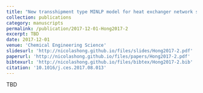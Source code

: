 ```yaml
---
title: "New transshipment type MINLP model for heat exchanger network synthesis"
collection: publications
category: manuscripts
permalink: /publication/2017-12-01-Hong2017-2
excerpt: TBD
date: 2017-12-01
venue: 'Chemical Engineering Science'
slidesurl: 'http://nicolashong.github.io/files/slides/Hong2017-2.pdf'
paperurl: 'http://nicolashong.github.io/files/papers/Hong2017-2.pdf'
bibtexurl: 'http://nicolashong.github.io/files/bibtex/Hong2017-2.bib'
citation: '10.1016/j.ces.2017.08.013'
---
```


TBD
